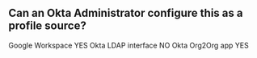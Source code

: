## Can an Okta Administrator configure this as a profile source?

Google Workspace YES
Okta LDAP interface NO
Okta Org2Org app YES


